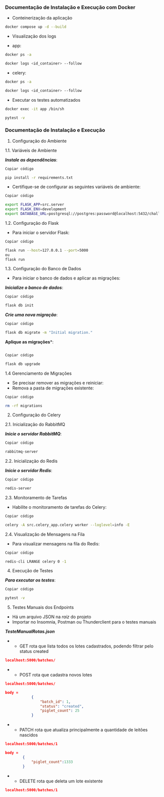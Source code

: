 ### Documentação de Instalação e Execução com Docker

- Conteinerização da aplicação
```bash
docker compose up -d --build
```

- Visualização dos logs

 - app:
```bash
docker ps -a

docker logs <id_container> --follow
```
 - celery:
```bash
docker ps -a

docker logs <id_container> --follow
```

- Executar os testes automatizados
```bash
docker exec -it app /bin/sh

pytest -v
```



### Documentação de Instalação e Execução

1. Configuração do Ambiente

1.1. Variáveis de Ambiente

***Instale as dependências***:

```bash
Copiar código

pip install -r requirements.txt
```

- Certifique-se de configurar as seguintes variáveis de ambiente:
```bash
Copiar código

export FLASK_APP=src.server
export FLASK_ENV=development
export DATABASE_URL=postgresql://postgres:password@localhost:5432/challenge_agriness_db
 ```
 
 1.2. Configuração do Flask

 - Para iniciar o servidor Flask:

```bash
Copiar código

flask run --host=127.0.0.1 --port=5000
ou
flask run
```

1.3. Configuração do Banco de Dados

- Para iniciar o banco de dados e aplicar as migrações:


***Inicialize o banco de dados***:
```bash
Copiar código

flask db init
```

***Crie uma nova migração***:
```bash
Copiar código

flask db migrate -m "Initial migration."
```

**Aplique as migrações***:

```bash

Copiar código

flask db upgrade
```
1.4 Gerenciamento de Migrações

 - Se precisar remover as migrações e reiniciar:
 - Remova a pasta de migrações existente:

```bash
Copiar código

rm -rf migrations
```


2. Configuração do Celery

2.1. Inicialização do RabbitMQ

***Inicie o servidor RabbitMQ***:

  
```bash
Copiar código

rabbitmq-server
```
2.2. Inicialização do Redis

***Inicie o servidor Redis***:

```bash
Copiar código

redis-server
```

2.3. Monitoramento de Tarefas

- Habilite o monitoramento de tarefas do Celery:
```bash
Copiar código

celery -A src.celery_app.celery worker --loglevel=info -E
```

2.4. Visualização de Mensagens na Fila

- Para visualizar mensagens na fila do Redis:

```bash
Copiar código

redis-cli LRANGE celery 0 -1
```

4. Execução de Testes

 ***Para executar os testes***:

```bash
Copiar código

pytest -v
```

5. Testes Manuais dos Endpoints
- Há um arquivo JSON na *raiz* do projeto
- Importar no Insomnia, Postman ou Thunderclient para o testes manuais

***TesteManualRotas.json***

- - GET rota que lista todos os lotes cadastrados, podendo filtrar pelo status created
```json
localhost:5000/batches/
```

- - POST rota que cadastra novos lotes
```json
localhost:5000/batches/

body = 
            {
                "batch_id": 1,
                "status": "created",
                "piglet_count": 25
            }
```

- - PATCH rota que atualiza principalmente a quantidade de leitões nascidos

```json
localhost:5000/batches/1

body = 
        {
            "piglet_count":1333
        }
```

- - DELETE  rota que deleta um lote existente
```json
localhost:5000/batches/1
```